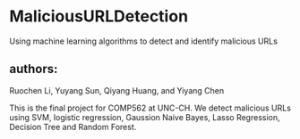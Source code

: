 # MaliciousURLDetection
Using machine learning algorithms to detect and identify malicious URLs

## authors:
Ruochen Li, Yuyang Sun, Qiyang Huang, and Yiyang Chen


This is the final project for COMP562 at UNC-CH. We detect malicious URLs using SVM, logistic regression, Gaussion Naive Bayes, Lasso Regression, Decision Tree and Random Forest.
